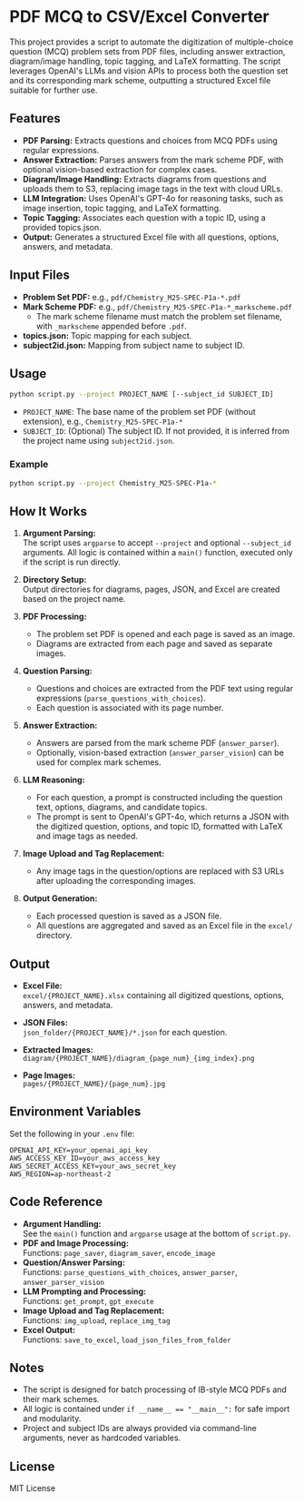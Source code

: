 # PDF MCQ to CSV/Excel Converter

This project provides a script to automate the digitization of multiple-choice question (MCQ) problem sets from PDF files, including answer extraction, diagram/image handling, topic tagging, and LaTeX formatting. The script leverages OpenAI's LLMs and vision APIs to process both the question set and its corresponding mark scheme, outputting a structured Excel file suitable for further use.

## Features

- **PDF Parsing:** Extracts questions and choices from MCQ PDFs using regular expressions.
- **Answer Extraction:** Parses answers from the mark scheme PDF, with optional vision-based extraction for complex cases.
- **Diagram/Image Handling:** Extracts diagrams from questions and uploads them to S3, replacing image tags in the text with cloud URLs.
- **LLM Integration:** Uses OpenAI's GPT-4o for reasoning tasks, such as image insertion, topic tagging, and LaTeX formatting.
- **Topic Tagging:** Associates each question with a topic ID, using a provided topics.json.
- **Output:** Generates a structured Excel file with all questions, options, answers, and metadata.

## Input Files

- **Problem Set PDF:** e.g., `pdf/Chemistry_M25-SPEC-P1a-*.pdf`
- **Mark Scheme PDF:** e.g., `pdf/Chemistry_M25-SPEC-P1a-*_markscheme.pdf`
  - The mark scheme filename must match the problem set filename, with `_markscheme` appended before `.pdf`.
- **topics.json:** Topic mapping for each subject.
- **subject2id.json:** Mapping from subject name to subject ID.

## Usage

```bash
python script.py --project PROJECT_NAME [--subject_id SUBJECT_ID]
```

- `PROJECT_NAME`: The base name of the problem set PDF (without extension), e.g., `Chemistry_M25-SPEC-P1a-*`
- `SUBJECT_ID`: (Optional) The subject ID. If not provided, it is inferred from the project name using `subject2id.json`.

### Example

```bash
python script.py --project Chemistry_M25-SPEC-P1a-*
```

## How It Works

1. **Argument Parsing:**  
   The script uses `argparse` to accept `--project` and optional `--subject_id` arguments. All logic is contained within a `main()` function, executed only if the script is run directly.

2. **Directory Setup:**  
   Output directories for diagrams, pages, JSON, and Excel are created based on the project name.

3. **PDF Processing:**  
   - The problem set PDF is opened and each page is saved as an image.
   - Diagrams are extracted from each page and saved as separate images.

4. **Question Parsing:**  
   - Questions and choices are extracted from the PDF text using regular expressions (`parse_questions_with_choices`).
   - Each question is associated with its page number.

5. **Answer Extraction:**  
   - Answers are parsed from the mark scheme PDF (`answer_parser`).
   - Optionally, vision-based extraction (`answer_parser_vision`) can be used for complex mark schemes.

6. **LLM Reasoning:**  
   - For each question, a prompt is constructed including the question text, options, diagrams, and candidate topics.
   - The prompt is sent to OpenAI's GPT-4o, which returns a JSON with the digitized question, options, and topic ID, formatted with LaTeX and image tags as needed.

7. **Image Upload and Tag Replacement:**  
   - Any image tags in the question/options are replaced with S3 URLs after uploading the corresponding images.

8. **Output Generation:**  
   - Each processed question is saved as a JSON file.
   - All questions are aggregated and saved as an Excel file in the `excel/` directory.

## Output

- **Excel File:**  
  `excel/{PROJECT_NAME}.xlsx` containing all digitized questions, options, answers, and metadata.

- **JSON Files:**  
  `json_folder/{PROJECT_NAME}/*.json` for each question.

- **Extracted Images:**  
  `diagram/{PROJECT_NAME}/diagram_{page_num}_{img_index}.png`

- **Page Images:**  
  `pages/{PROJECT_NAME}/{page_num}.jpg`

## Environment Variables

Set the following in your `.env` file:

```
OPENAI_API_KEY=your_openai_api_key
AWS_ACCESS_KEY_ID=your_aws_access_key
AWS_SECRET_ACCESS_KEY=your_aws_secret_key
AWS_REGION=ap-northeast-2
```

## Code Reference

- **Argument Handling:**  
  See the `main()` function and `argparse` usage at the bottom of `script.py`.
- **PDF and Image Processing:**  
  Functions: `page_saver`, `diagram_saver`, `encode_image`
- **Question/Answer Parsing:**  
  Functions: `parse_questions_with_choices`, `answer_parser`, `answer_parser_vision`
- **LLM Prompting and Processing:**  
  Functions: `get_prompt`, `gpt_execute`
- **Image Upload and Tag Replacement:**  
  Functions: `img_upload`, `replace_img_tag`
- **Excel Output:**  
  Functions: `save_to_excel`, `load_json_files_from_folder`

## Notes

- The script is designed for batch processing of IB-style MCQ PDFs and their mark schemes.
- All logic is contained under `if __name__ == "__main__":` for safe import and modularity.
- Project and subject IDs are always provided via command-line arguments, never as hardcoded variables.

## License

MIT License
